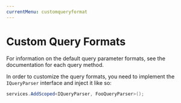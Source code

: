 ```yaml
---
currentMenu: customqueryformat
---
```


# Custom Query Formats

For information on the default query parameter formats, see the documentation for each query method.

In order to customize the query formats, you need to implement the `IQueryParser` interface and inject it like so:

```csharp
services.AddScoped<IQueryParser, FooQueryParser>();
```